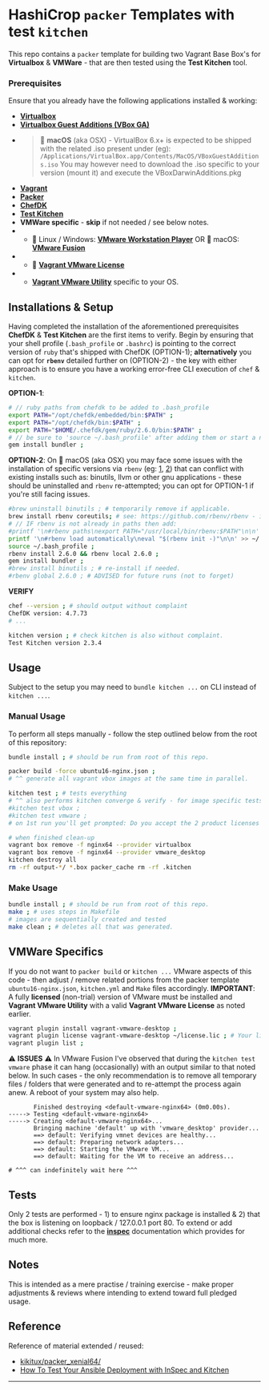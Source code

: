 # HashiCrop `packer` Templates with **test `kitchen`**
This repo contains a `packer` template for building two Vagrant Base Box's for **Virtualbox** & **VMWare** - that are then tested using the **Test Kitchen** tool.


### Prerequisites
Ensure that you already have the following applications installed & working:
 - [**Virtualbox**](https://www.virtualbox.org/)
 - [**Virtualbox Guest Additions (VBox GA)**](https://download.virtualbox.org/virtualbox/)
 - > :apple: **macOS** (aka OSX) - VirtualBox 6.x+ is expected to be shipped with the related .iso present under (eg):
 `/Applications/VirtualBox.app/Contents/MacOS/VBoxGuestAdditions.iso`
You may however need to download the .iso specific to your version (mount it) and execute the VBoxDarwinAdditions.pkg
 - [**Vagrant**](https://www.vagrantup.com/)
 - [**Packer**](https://www.packer.io/)
 - [**ChefDK**](https://downloads.chef.io/chefdk/4.7.73)
 - [**Test Kitchen**](https://github.com/test-kitchen/test-kitchen) 
 - **VMWare specific** - **skip** if not needed / see below notes.
 - - :key: Linux / Windows: [**VMware Workstation Player**](https://www.vmware.com/products/workstation-player/workstation-player-evaluation.html) OR :apple: macOS: [**VMware Fusion**](https://www.vmware.com/products/fusion/fusion-evaluation.html)
 - - :key: [**Vagrant VMware License**](https://www.vagrantup.com/vmware/)
 - - [**Vagrant VMware Utility**](https://www.vagrantup.com/vmware/downloads.html) specific to your OS.


## Installations & Setup
Having completed the installation of the aforementioned prerequisites **ChefDK** & **Test Kitchen** are the first items to verify. Begin by ensuring that your shell profile (`.bash_profile` or `.bashrc`) is pointing to the correct version of `ruby` that's shipped with ChefDK (OPTION-1); **alternatively** you can opt for **`rbenv`** detailed further on (OPTION-2) - the key with either approach is to ensure you have a working error-free CLI execution of `chef` & `kitchen`.

**OPTION-1**:
```bash
# // ruby paths from chefdk to be added to .bash_profile
export PATH="/opt/chefdk/embedded/bin:$PATH" ;
export PATH="/opt/chefdk/bin:$PATH" ;
export PATH="$HOME/.chefdk/gem/ruby/2.6.0/bin:$PATH" ;
# // be sure to 'source ~/.bash_profile' after adding them or start a new terminal.
gem install bundler ;
```

**OPTION-2**:
On :apple: macOS (aka OSX) you may face some issues with the installation of specific versions via `rbenv` (eg: [1](https://stackoverflow.com/a/59977338/4887288), [2](https://stackoverflow.com/a/59987407/4887288)) that can conflict with existing installs such as: binutils, llvm or other gnu applications - these should be uninstalled and `rbenv` re-attempted; you can opt for OPTION-1 if you're still facing issues. 
```bash
#brew uninstall binutils ; # temporarily remove if applicable.
brew install rbenv coreutils; # see: https://github.com/rbenv/rbenv - if needing to build 
# // IF rbenv is not already in paths then add:
#printf '\n#rbenv paths\nexport PATH="/usr/local/bin/rbenv:$PATH"\n\n' >> ~/.bash_profile ;
printf '\n#rbenv load automatically\neval "$(rbenv init -)"\n\n' >> ~/.bash_profile ;
source ~/.bash_profile ;
rbenv install 2.6.0 && rbenv local 2.6.0 ;
gem install bundler ;
#brew install binutils ; # re-install if needed.
#rbenv global 2.6.0 ; # ADVISED for future runs (not to forget)
```

**VERIFY**
```bash
chef --version ; # should output without complaint
ChefDK version: 4.7.73
# ...

kitchen version ; # check kitchen is also without complaint.
Test Kitchen version 2.3.4
```

## Usage
Subject to the setup you may need to `bundle kitchen ...` on CLI instead of `kitchen ...`.

### Manual Usage
To perform all steps manually - follow the step outlined below from the root of this repository:
```bash
bundle install ; # should be run from root of this repo.

packer build -force ubuntu16-nginx.json ;
# ^^ generate all vagrant vbox images at the same time in parallel.

kitchen test ; # tests everything
# ^^ also performs kitchen converge & verify - for image specific tests:
#kitchen test vbox ;
#kitchen test vmware ;
# on 1st run you'll get prompted: Do you accept the 2 product licenses (yes/no)?

# when finished clean-up
vagrant box remove -f nginx64 --provider virtualbox
vagrant box remove -f nginx64 --provider vmware_desktop
kitchen destroy all
rm -rf output-*/ *.box packer_cache rm -rf .kitchen
```

### Make Usage
```bash
bundle install ; # should be run from root of this repo.
make ; # uses steps in Makefile
# images are sequentially created and tested 
make clean ; # deletes all that was generated.
```


## VMWare Specifics
If you do not want to `packer build` or `kitchen ...` VMware aspects of this code - then adjust / remove related portions from the packer template `ubuntu16-nginx.json`, `kitchen.yml` and `Make` files accordingly.
**IMPORTANT**: A fully **licensed** (non-trial) version of VMware must be installed and **Vagrant VMware Utility** with a valid **Vagrant VMware License** as noted earlier.
```bash
vagrant plugin install vagrant-vmware-desktop ;
vagrant plugin license vagrant-vmware-desktop ~/license.lic ; # Your license.
vagrant plugin list ;
```
:warning: **ISSUES** :warning: In VMware Fusion I've observed that during the `kitchen test vmware` phase it can hang (occasionally) with an output similar to that noted below. In such cases - the only recommendation is to remove all temporary files / folders that were generated and to re-attempt the process again anew. A reboot of your system may also help.
```
       Finished destroying <default-vmware-nginx64> (0m0.00s).
-----> Testing <default-vmware-nginx64>
-----> Creating <default-vmware-nginx64>...
       Bringing machine 'default' up with 'vmware_desktop' provider...
       ==> default: Verifying vmnet devices are healthy...
       ==> default: Preparing network adapters...
       ==> default: Starting the VMware VM...
       ==> default: Waiting for the VM to receive an address...

# ^^^ can indefinitely wait here ^^^
```


## Tests
Only 2 tests are performed - 1) to ensure nginx package is installed & 2) that the box is listening on loopback / 127.0.0.1 port 80. To extend or add additional checks refer to the [**inspec**](https://www.inspec.io/docs/reference/resources/) documentation which provides for much more.


## Notes
This is intended as a mere practise / training exercise - make proper adjustments & reviews where intending to extend toward full pledged usage.


## Reference
Reference of material extended / reused:
 * [kikitux/packer_xenial64/](https://github.com/kikitux/packer_xenial64/)
 * [How To Test Your Ansible Deployment with InSpec and Kitchen](https://www.digitalocean.com/community/tutorials/how-to-test-your-ansible-deployment-with-inspec-and-kitchen)
------
